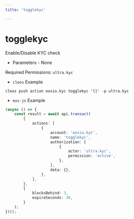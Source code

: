 ```yaml
---
title: 'togglekyc'

---
```


# togglekyc

Enable/Disable KYC check

-   Parameters - None

Required Permissions: `ultra.kyc`

-   `cleos` Example

```shell script
cleos push action eosio.kyc togglekyc '[]' -p ultra.kyc
```

-   `eos-js` Example

```typescript
(async () => {
    const result = await api.transact(
        {
            actions: [
                {
                    account: 'eosio.kyc',
                    name: 'togglekyc',
                    authorization: [
                        {
                            actor: 'ultra.kyc',
                            permission: 'active',
                        },
                    ],
                    data: {},
                },
            ],
        },
        {
            blocksBehind: 3,
            expireSeconds: 30,
        }
    );
})();
```
